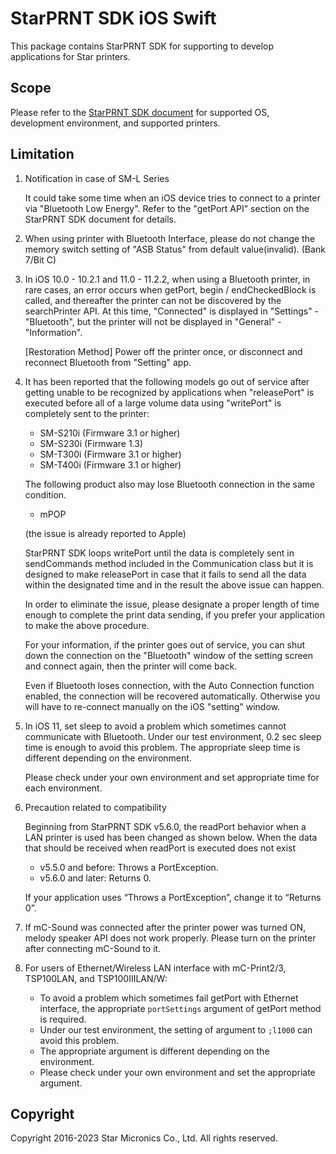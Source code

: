 # StarPRNT SDK iOS Swift

This package contains StarPRNT SDK for supporting to develop applications for Star printers.


## Scope

Please refer to the [StarPRNT SDK document](https://www.star-m.jp/starprntsdk-oml-ios.html) for supported OS, development environment, and supported printers.


## Limitation
1. Notification in case of SM-L Series

    It could take some time when an iOS device tries to connect to a printer via "Bluetooth Low Energy".
    Refer to the "getPort API" section on the StarPRNT SDK document for details.

2. When using printer with Bluetooth Interface, please do not change the memory switch setting of "ASB Status" from default value(invalid). (Bank 7/Bit C)

3. In iOS 10.0 - 10.2.1 and 11.0 - 11.2.2, when using a Bluetooth printer, in rare cases, an error occurs when getPort, begin / endCheckedBlock is called, and thereafter the printer can not be discovered by the searchPrinter API. At this time, "Connected" is displayed in "Settings" - "Bluetooth", but the printer will not be displayed in "General" - "Information".

    [Restoration Method] Power off the printer once, or disconnect and reconnect Bluetooth from "Setting" app.

4. It has been reported that the following models go out of service after getting unable to be recognized by applications when "releasePort" is executed before all of a large volume data using "writePort" is completely sent to the printer:

    - SM-S210i (Firmware 3.1 or higher)
    - SM-S230i (Firmware 1.3)
    - SM-T300i (Firmware 3.1 or higher)
    - SM-T400i (Firmware 3.1 or higher)

    The following product also may lose Bluetooth connection in the same condition.

    - mPOP

    (the issue is already reported to Apple)

    StarPRNT SDK loops writePort until the data is completely sent in sendCommands method included in the Communication class but it is designed to make releasePort in case that it fails to send all the data within the designated time and in the result the above issue can happen.

    In order to eliminate the issue, please designate a proper length of time enough to complete the print data sending, if you prefer your application to make the above procedure.

    For your information, if the printer goes out of service, you can shut down the connection on the "Bluetooth" window of the setting screen and connect again, then the printer will come back.

    Even if Bluetooth loses connection, with the Auto Connection function enabled, the connection will be recovered automatically. Otherwise you will have to re-connect manually on the iOS "setting" window.

5. In iOS 11, set sleep to avoid a problem which sometimes cannot communicate with Bluetooth.
   Under our test environment, 0.2 sec sleep time is enough to avoid this problem.
   The appropriate sleep time is different depending on the environment.
   
   Please check under your own environment and set appropriate time for each environment.

6. Precaution related to compatibility

   Beginning from StarPRNT SDK v5.6.0, the readPort behavior when a LAN printer is used has been changed as shown below.
   When the data that should be received when readPort is executed does not exist

      - v5.5.0 and before: Throws a PortException.
      - v5.6.0 and later: Returns 0.

   If your application uses “Throws a PortException”, change it to “Returns 0”.

7. If mC-Sound was connected after the printer power was turned ON, melody speaker API does not work properly. Please turn on the printer after connecting mC-Sound to it.

8. For users of Ethernet/Wireless LAN interface with mC-Print2/3, TSP100LAN, and TSP100IIILAN/W:

   - To avoid a problem which sometimes fail getPort with Ethernet interface, the appropriate `portSettings` argument of getPort method is required.
   - Under our test environment, the setting of argument to `;l1000` can avoid this problem.
   - The appropriate argument is different depending on the environment.
   - Please check under your own environment and set the appropriate argument.

## Copyright

Copyright 2016-2023 Star Micronics Co., Ltd. All rights reserved.

